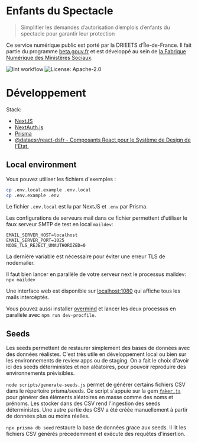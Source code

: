 # Enfants du Spectacle

> Simplifier les demandes d’autorisation d’emplois d’enfants du spectacle pour garantir leur protection

Ce service numérique public est porté par la DRIEETS d’Île-de-France. Il fait partie du programme [beta.gouv.fr](https://beta.gouv.fr) et est développé au sein de [la Fabrique Numérique des Ministères Sociaux](https://fabrique.social.gouv.fr).

![lint workflow](https://github.com/SocialGouv/enfants-du-spectacle/actions/workflows/lint.yml/badge.svg)
![License: Apache-2.0](https://img.shields.io/badge/License-Apache--2.0-yellow.svg)

# Développement

Stack:
- [NextJS](https://www.nextjs.org/docs)
- [NextAuth.js](https://next-auth.js.org/getting-started/introduction)
- [Prisma](https://www.prisma.io/docs)
- [@dataesr/react-dsfr - Composants React pour le Système de Design de l'État.](https://github.com/dataesr/react-dsfr)

## Local environment

Vous pouvez utiliser les fichiers d'exemples :

```sh
cp .env.local.example .env.local
cp .env.example .env
```

Le fichier `.env.local` est lu par NextJS et `.env` par Prisma.

Les configurations de serveurs mail dans ce fichier permettent d'utiliser le faux serveur SMTP de test en local `maildev`:

```
EMAIL_SERVER_HOST=localhost
EMAIL_SERVER_PORT=1025
NODE_TLS_REJECT_UNAUTHORIZED=0
```

La dernière variable est nécessaire pour éviter une erreur TLS de nodemailer.

Il faut bien lancer en parallèle de votre serveur next le processus maildev: `npx maildev`

Une interface web est disponible sur [localhost:1080](http://localhost:1080/) qui affiche tous les mails intercéptés.

Vous pouvez aussi installer [overmind](https://github.com/DarthSim/overmind) et lancer les deux processus en parallèle avec `npm run dev-procfile`.

## Seeds

Les seeds permettent de restaurer simplement des bases de données avec des données réalistes. C'est très utile en développement local ou bien sur les environnements de review apps ou de staging. On a fait le choix d'avoir ici des seeds déterministes et non aléatoires, pour pouvoir reproduire des environnements prévisibles.

`node scripts/generate-seeds.js` permet de générer certains fichiers CSV dans le répertoire prisma/seeds. Ce script s'appuie sur la gem [`faker.js`](https://github.com/Marak/faker.js) pour générer des éléments aléatoires en masse comme des noms et prénoms. Les stocker dans des CSV rend l'ingestion des seeds déterministes. Une autre partie des CSV a été créée manuellement à partir de données plus ou moins réelles.

`npx prisma db seed` restaure la base de données grace aux seeds. Il lit les fichiers CSV générés précedemment et exécute des requêtes d'insertion.
